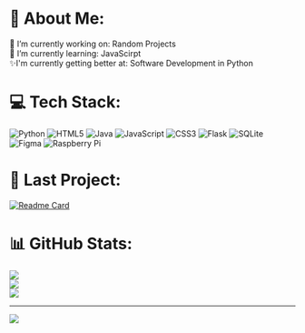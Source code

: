 # 💫 About Me:
🔭 I’m currently working on: Random Projects<br>🌱 I’m currently learning: JavaScirpt<br>✨I'm currently getting better at: Software Development in Python


# 💻 Tech Stack:
![Python](https://img.shields.io/badge/python-3670A0?style=for-the-badge&logo=python&logoColor=ffdd54) ![HTML5](https://img.shields.io/badge/html5-%23E34F26.svg?style=for-the-badge&logo=html5&logoColor=white) ![Java](https://img.shields.io/badge/java-%23ED8B00.svg?style=for-the-badge&logo=openjdk&logoColor=white) ![JavaScript](https://img.shields.io/badge/javascript-%23323330.svg?style=for-the-badge&logo=javascript&logoColor=%23F7DF1E) ![CSS3](https://img.shields.io/badge/css3-%231572B6.svg?style=for-the-badge&logo=css3&logoColor=white) ![Flask](https://img.shields.io/badge/flask-%23000.svg?style=for-the-badge&logo=flask&logoColor=white) ![SQLite](https://img.shields.io/badge/sqlite-%2307405e.svg?style=for-the-badge&logo=sqlite&logoColor=white) ![Figma](https://img.shields.io/badge/figma-%23F24E1E.svg?style=for-the-badge&logo=figma&logoColor=white) ![Raspberry Pi](https://img.shields.io/badge/-RaspberryPi-C51A4A?style=for-the-badge&logo=Raspberry-Pi)

# 🚧 Last Project:
[![Readme Card](https://github-readme-stats.vercel.app/api/pin/?username=LegosAndStuff-Dev&repo=Song-of-the-Day&theme=dark)](https://github.com/LegosAndStuff-Dev/Song-of-the-Day)

# 📊 GitHub Stats:
![](https://github-readme-stats.vercel.app/api?username=LegosAndStuff-Dev&theme=dark&hide_border=false&include_all_commits=true&count_private=false)<br/>
![](https://github-readme-streak-stats.herokuapp.com/?user=LegosAndStuff-Dev&theme=dark&hide_border=false)<br/>
![](https://github-readme-stats.vercel.app/api/top-langs/?username=LegosAndStuff-Dev&theme=dark&hide_border=false&include_all_commits=true&count_private=false&layout=compact)

---
[![](https://visitcount.itsvg.in/api?id=LegosAndStuff-Dev&icon=0&color=0)](https://visitcount.itsvg.in)

